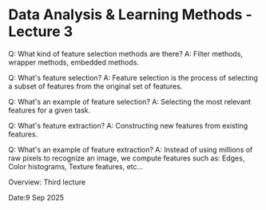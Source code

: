 # Data Analysis & Learning Methods - Lecture 3

Q: What kind of feature selection methods are there?
A: Filter methods, wrapper methods, embedded methods.

Q: What's feature selection?
A: Feature selection is the process of selecting a subset of features from the original set of features.

Q: What's an example of feature selection?
A: Selecting the most relevant features for a given task.

Q: What's feature extraction?
A: Constructing new features from existing features.

Q: What's an example of feature extraction?
A: Instead of using millions of raw pixels to recognize an image, we compute features such as: Edges, Color histograms, Texture features, etc...


Overview: Third lecture

Date:9 Sep 2025